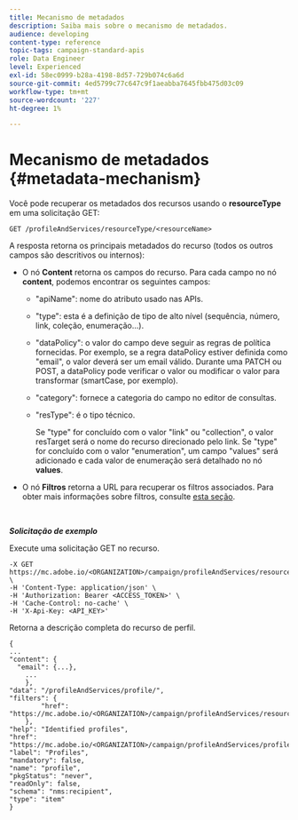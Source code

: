 ```yaml
---
title: Mecanismo de metadados
description: Saiba mais sobre o mecanismo de metadados.
audience: developing
content-type: reference
topic-tags: campaign-standard-apis
role: Data Engineer
level: Experienced
exl-id: 58ec0999-b28a-4198-8d57-729b074c6a6d
source-git-commit: 4ed5799c77c647c9f1aeabba7645fbb475d03c09
workflow-type: tm+mt
source-wordcount: '227'
ht-degree: 1%

---
```


# Mecanismo de metadados {#metadata-mechanism}

Você pode recuperar os metadados dos recursos usando o **resourceType** em uma solicitação GET:

`GET /profileAndServices/resourceType/<resourceName>`

A resposta retorna os principais metadados do recurso (todos os outros campos são descritivos ou internos):

* O nó **Content** retorna os campos do recurso. Para cada campo no nó **content**, podemos encontrar os seguintes campos:

   * &quot;apiName&quot;: nome do atributo usado nas APIs.
   * &quot;type&quot;: esta é a definição de tipo de alto nível (sequência, número, link, coleção, enumeração...).
   * &quot;dataPolicy&quot;: o valor do campo deve seguir as regras de política fornecidas. Por exemplo, se a regra dataPolicy estiver definida como &quot;email&quot;, o valor deverá ser um email válido. Durante uma PATCH ou POST, a dataPolicy pode verificar o valor ou modificar o valor para transformar (smartCase, por exemplo).
   * &quot;category&quot;: fornece a categoria do campo no editor de consultas.
   * &quot;resType&quot;: é o tipo técnico.

     Se &quot;type&quot; for concluído com o valor &quot;link&quot; ou &quot;collection&quot;, o valor resTarget será o nome do recurso direcionado pelo link.
Se &quot;type&quot; for concluído com o valor &quot;enumeration&quot;, um campo &quot;values&quot; será adicionado e cada valor de enumeração será detalhado no nó **values**.

* O nó **Filtros** retorna a URL para recuperar os filtros associados. Para obter mais informações sobre filtros, consulte [esta seção](sorting.md#filtering).

<!-- créer une section au même niveau sur les liens -->
<!-- dans l'exemple: birthdate, email +  mettre 2 liens : un de type 1-1 , 1-N
si on prend l'exemple de l'org unit, on aura un bon exemple lien -->
<!-- plus reparler du node Data -->

<br/>

***Solicitação de exemplo***

Execute uma solicitação GET no recurso.

```
-X GET https://mc.adobe.io/<ORGANIZATION>/campaign/profileAndServices/resourceType/profile \
-H 'Content-Type: application/json' \
-H 'Authorization: Bearer <ACCESS_TOKEN>' \
-H 'Cache-Control: no-cache' \
-H 'X-Api-Key: <API_KEY>'
```

Retorna a descrição completa do recurso de perfil.

```
{
...
"content": {
  "email": {...},
    ...
    },
"data": "/profileAndServices/profile/",
"filters": {
        "href": "https://mc.adobe.io/<ORGANIZATION>/campaign/profileAndServices/resourceType/<PKEY>"
    },
"help": "Identified profiles",
"href": "https://mc.adobe.io/<ORGANIZATION>/campaign/profileAndServices/profile/metadata",
"label": "Profiles",
"mandatory": false,
"name": "profile",
"pkgStatus": "never",
"readOnly": false,
"schema": "nms:recipient",
"type": "item"
}
```
